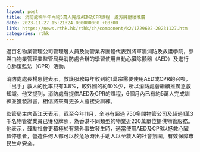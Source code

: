 ```yaml
---
layout: post
title: 消防處稱半年內約5萬人完成AED及CPR課程　處方將繼續推廣
date: 2023-11-27 15:21:24.000000000 +08:00
link: https://news.rthk.hk/rthk/ch/component/k2/1729602-20231127.htm
categories: rthk
---
```


過百名物業管理公司管理層人員及物管業界團體代表到將軍澳消防及救護學院，參與由物業管理業監管局與消防處合辦的學習使用自動心臟除顫器（AED）及進行心肺復甦法（CPR）活動。

消防處處長楊恩健表示，救護服務每年收到約1萬宗需要使用AED或CPR的召喚，「出手」救人的比率只有3.8%，較外國的約10%少，所以消防處會繼續推廣急救知識。他又提到，消防處有提供AED及CPR的課程，6個月內已有約5萬人完成訓練並獲發證書，相信將來有更多人會接受訓練。

監管局主席黃江天表示，截至今年11月，全港有超過 750多間物管公司及超過1萬3千名物管從業員已獲發牌照，為香港不同類型的物業近220萬單位提供物管服務。他表示，鼓勵社會更積極於有意外事故發生時，適當使用AED及CPR以拯救心臟驟停患者，營造任何人都可以於危急時出手助人以至救人的社會氛圍，有效保障市民生命安全。
